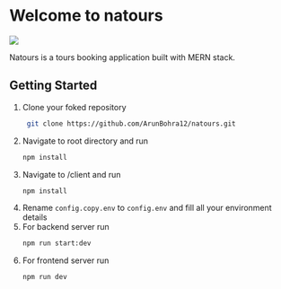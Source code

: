 # Welcome to natours

<img src="https://badgen.net/badge/Version/1.0.0/blue">

Natours is a tours booking application built with MERN stack.

## Getting Started

1. Clone your foked repository
   ```sh
    git clone https://github.com/ArunBohra12/natours.git
   ```
2. Navigate to root directory and run
   ```sh
   npm install
   ```
3. Navigate to /client and run
   ```sh
   npm install
   ```
4. Rename `config.copy.env` to `config.env` and fill all your environment details
5. For backend server run
   ```sh
   npm run start:dev
   ```
6. For frontend server run
   ```sh
   npm run dev
   ```
